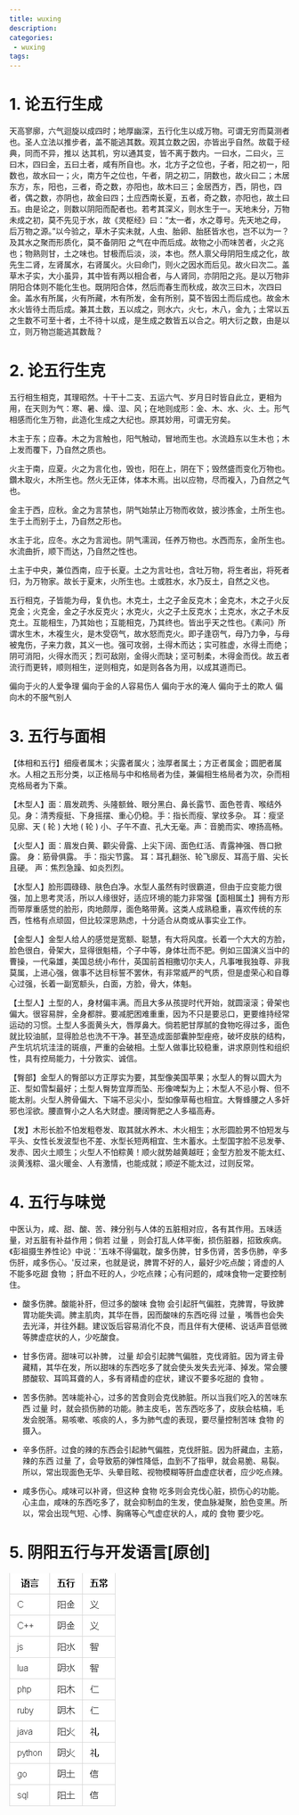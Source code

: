 ```yaml
---
title: wuxing
description:
categories:
 - wuxing
tags:
---
```



# 1. 论五行生成

天高寥廓，六气迴旋以成四时；地厚幽深，五行化生以成万物。可谓无穷而莫测者也。圣人立法以推步者，盖不能逃其数。观其立数之因，亦皆出乎自然。故载于经典，同而不异，推以 达其机，穷以通其变，皆不离于数内。一曰水，二曰火，三曰木，四曰金，五曰土者，咸有所自也。水，北方子之位也，子者，阳之初一，阳数也，故水曰一；火，南方午之位也，午者，阴之初二，阴数也，故火曰二；木居东方，东，阳也，三者，奇之数，亦阳也，故木曰三；金居西方，西，阴也，四者，偶之数，亦阴也，故金曰四；土应西南长夏，五者，奇之数，亦阳也，故土曰五。由是论之，则数以阴阳而配者也。若考其深义，则水生于一。天地未分，万物未成之初，莫不先见于水，故《灵枢经》曰：“太一者，水之尊号。先天地之母，后万物之源。”以今验之，草木子实未就，人虫、胎卵、胎胚皆水也，岂不以为一？及其水之聚而形质化，莫不备阴阳 之气在中而后成。故物之小而味苦者，火之兆也；物熟则甘，土之味也。甘极而后淡，淡，本也。然人禀父母阴阳生成之化，故先生二肾，左肾属水，右肾属火。火曰命门，则火之因水而后见。故火曰次二。盖草木子实，大小虽异，其中皆有两以相合者，与人肾同，亦阴阳之兆。是以万物非阴阳合体则不能化生也。既阴阳合体，然后而春生而秋成，故次三曰木，次四曰金。盖水有所属，火有所藏，木有所发，金有所别，莫不皆因土而后成也。故金木水火皆待土而后成。兼其土数，五以成之，则水六，火七，木八，金九；土常以五之生数不可至十者，土不待十以成，是生成之数皆五以合之。明大衍之数，由是以立，则万物岂能逃其数哉？

# 2. 论五行生克

五行相生相克，其理昭然。十干十二支、五运六气、岁月日时皆自此立，更相为用，在天则为气：寒、暑、燥、湿、风；在地则成形：金、木、水、火、土。形气相感而化生万物，此造化生成之大纪也。原其妙用，可谓无穷矣。

木主于东；应春。木之为言触也，阳气触动，冒地而生也。水流趋东以生木也；木上发而覆下，乃自然之质也。

火主于南，应夏。火之为言化也，毁也，阳在上，阴在下；毁然盛而变化万物也。鑽木取火，木所生也。然火无正体，体本木焉。出以应物，尽而複入，乃自然之气也。

金主于西，应秋。金之为言禁也，阴气始禁止万物而收敛，披沙拣金，土所生也。生于土而别于土，乃自然之形也。

水主于北，应冬。水之为言润也。阴气濡润，任养万物也。水西而东，金所生也。水流曲折，顺下而达，乃自然之性也。 

土主于中央，兼位西南，应于长夏。土之为言吐也，含吐万物，将生者出，将死者归，为万物家。故长于夏末，火所生也。土或胜水，水乃反土，自然之义也。

五行相克，子皆能为母，复仇也。木克土，土之子金反克木；金克木，木之子火反克金；火克金，金之子水反克火；水克火，火之子土反克水；土克水，水之子木反克土。互能相生，乃其始也；互能相克，乃其终也。皆出乎天之性也。《素问》所谓水生木，木複生火，是木受窃气，故水怒而克火。即子逢窃气，母乃力争，与母被鬼伤，子来力救，其义一也。强可攻弱，土得木而达；实可胜虚，水得土而绝；阴可消阳，火得水而灭；烈可敌刚，金得火而缺；坚可制柔，木得金而伐。故五者流行而更转，顺则相生，逆则相克，如是则各各为用，以成其道而已。

偏向于火的人爱争理
偏向于金的人容易伤人
偏向于水的淹人
偏向于土的欺人
偏向木的不服气别人

# 3. 五行与面相
【体相和五行】细瘦者属木；尖露者属火；浊厚者属土；方正者属金；圆肥者属水。人相之五形分类，以正格局与中和格局者为佳，兼偏相生格局者为次，杂而相克格局者为下乘。

【木型人】面：眉发疏秀、头隆额耸、眼分黑白、鼻长露节、面色苍青、喉结外见。身：清秀瘦挺、下身摇摆、重心仍稳。手：指长而瘦、掌纹多杂。 耳：瘦坚见廓、天 ( 轮 ) 大地 ( 轮 ) 小、子午不直、孔大无毫。声：音脆而实、嘹扬高畅。

【火型人】面：眉发白黄、颧尖骨露、上尖下阔、面色红活、青露神强、唇口掀露。 身：筋骨俱露。 手：指尖节露。 耳：耳孔翻张、轮飞廓反、耳高于眉、尖长且硬。 声：焦烈急躁、如炎烈烈。

【水型人】脸形圆碌碌、肤色白净。水型人虽然有时很霸道，但由于应变能力很强，加上思考灵活，所以人缘很好，适应环境的能力非常强【面相属土】拥有方形而带厚重感觉的脸形，肉地颇厚，面色略带黄。这类人成熟稳重，喜欢传统的东西，性格有点顽固，但比较深思熟虑，十分适合从商或从事实业工作。

【金型人】金型人给人的感觉是宽额、聪慧，有大将风度。长着一个大大的方脸，脸色很白，骨架大，显得很魁梧，个子中等，身体壮而不肥。例如三国演义当中的曹操，一代枭雄，美国总统小布什，英国前首相撒切尔夫人，凡事唯我独尊、非我莫属，上进心强，做事不达目标誓不罢休，有非常威严的气质，但是虚荣心和自尊心过强，长着一副宽额头，白面，方脸，骨大，体魁。

【土型人】土型的人，身材偏丰满。而且大多从孩提时代开始，就圆滚滚；骨架也偏大。很容易胖，全身都胖。要减肥困难重重，因为不只是要忌口，更要维持经常运动的习惯。土型人多面黄头大，唇厚鼻大。倘若肥甘厚腻的食物吃得过多，面色就比较油腻，显得脸总也洗不干净。甚至造成面部囊肿型痤疮，破坏皮肤的结构，产生坑坑坑洼洼的斑痕，严重的会破相。土型人做事比较稳重，讲求原则性和组织性，具有控局能力，十分敦实、诚信。

【臀部】金型人的臀部以方正厚实为要，其型像美国苹果；水型人的臀以圆大为正、型如雪梨最好；土型人臀势宜厚而坠、形像啤梨为上；木型人不忌小臀、但不能太削。火型人胯骨偏大、下端不忌尖小，型如像草莓也相宜。大臀蜂腰之人多奸邪也淫欲。腰直臀小之人名大财虚。腰阔臀肥之人多福高寿。

【发】木形长脸不怕发粗卷发、取其就水养木、木火相生；水形圆脸男不怕短发与平头、女性长发波型也不差、水型长短两相宜、生木蓄水。土型国字脸不忌发拳、发赤、因火土顺生；火型人不怕粽黄！顺火就势越黄越旺；金型方脸发不能太红、淡黄浅粽、温火暖金、人有激情，也能成就；顺逆不能太过，过则反常。

# 4. 五行与味觉

中医认为，咸、甜、酸、苦、辣分别与人体的五脏相对应，各有其作用。五味适量，对五脏有补益作用；倘若 过量 ，则会打乱人体平衡，损伤脏器，招致疾病。《彭祖摄生养性论》中说：'五味不得偏耽，酸多伤脾，甘多伤肾，苦多伤肺，辛多伤肝，咸多伤心。'反过来，也就是说，脾胃不好的人，最好少吃点酸；肾虚的人不能多吃甜 食物 ；肝血不旺的人，少吃点辣；心有问题的，咸味食物一定要控制住。

- 酸多伤脾。酸能补肝，但过多的酸味 食物 会引起肝气偏胜，克脾胃，导致脾胃功能失调。脾主肌肉，其华在唇，因而酸味的东西吃得 过量 ，嘴唇也会失去光泽，并往外翻。建议饭后容易消化不良，而且伴有大便稀、说话声音低微等脾虚症状的人，少吃酸食。

- 甘多伤肾。甜味可以补脾， 过量 却会引起脾气偏胜，克伐肾脏。因为肾主骨藏精，其华在发，所以甜味的东西吃多了就会使头发失去光泽、掉发。常会腰膝酸软、耳鸣耳聋的人，多有肾精虚的症状，建议不要多吃甜的 食物 。

- 苦多伤肺。苦味能补心，过多的苦食则会克伐肺脏。所以当我们吃入的苦味东西 过量 时，就会损伤肺的功能。肺主皮毛，苦东西吃多了，皮肤会枯槁，毛发会脱落。易咳嗽、咳痰的人，多为肺气虚的表现，要尽量控制苦味 食物 的摄入。

- 辛多伤肝。过食的辣的东西会引起肺气偏胜，克伐肝脏。因为肝藏血，主筋，辣的东西 过量 了，会导致筋的弹性降低，血到不了指甲，就会易脆、易裂。所以，常出现面色无华、头晕目眩、视物模糊等肝血虚症状者，应少吃点辣。

- 咸多伤心。咸味可以补肾，但这种 食物 吃多则会克伐心脏，损伤心的功能。心主血，咸味的东西吃多了，就会抑制血的生发，使血脉凝聚，脸色变黑。所以，常会出现气短、心悸、胸痛等心气虚症状的人，咸的 食物 要少吃。

# 5. 阴阳五行与开发语言[原创]

![](/assets/images/yin/阴阳五行与开发语言.png)  
